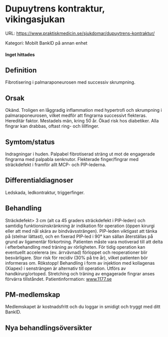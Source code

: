 # Dupuytrens kontraktur, vikingasjukan

URL: https://www.praktiskmedicin.se/sjukdomar/dupuytrens-kontraktur/



Kategori: Mobilt BankID på annan enhet

#### Inget hittades

## Definition

Fibrotisering i palmaraponeurosen med successiv skrumpning.

## Orsak

Okänd. Troligen en låggradig inflammation med hypertrofi och skrumpning i palmaraponeurosen, vilket medför att fingrarna successivt flekteras. Hereditär faktor. Mestadels män, kring 50 år. Ökad risk hos diabetiker. Alla fingrar kan drabbas, oftast ring- och lillfinger.

## Symtom/status

Indragningar i huden. Palpabel fibrotiserad sträng ut mot de engagerade fingrarna med palpabla senknutor. Flekterade finger/fingrar med sträckdefekt i framför allt MCP- och PIP-lederna.

## Differentialdiagnoser

Ledskada, ledkontraktur, triggerfinger.

## Behandling

Sträckdefekt> 3 cm (alt ca 45 graders sträckdefekt i PIP-leden) och samtidig funktionsinskränkning är indikation för operation (öppen kirurgi eller att med nål skära av bindvävssträngen). PIP-leden viktigast att tänka på (stelnar lättast), och en fixerad PIP-led i 90° kan sällan återställas på grund av ligamentär förkortning. Patienten måste vara motiverad till att delta i efterbehandling med träning av rörligheten. För tidig operation kan eventuellt accelerera (ev. ärrvävnad) förloppet och reoperationer blir besvärligare. Stor risk för recidiv (30% på tre år), vilket patienten bör informeras om. Rökstopp! Behandling i form av injektion med kollagenas (Xiapex) i sensträngen är alternativ till operation. Utförs av handkirurg/ortoped.
Stretching och träning av engagerade fingrar anses förvärra tillståndet.
Patientinformation: www.1177.se

## PM-medlemskap

Medlemskapet är kostnadsfritt och du loggar in smidigt och tryggt med ditt BankID.

## Nya behandlingsöversikter

